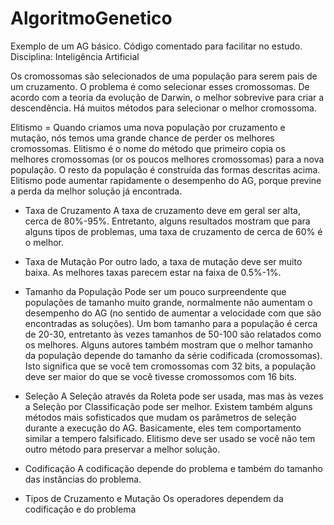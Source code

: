 AlgoritmoGenetico
=================

Exemplo de um AG básico. Código comentado para facilitar no estudo. Disciplina: Inteligência Artificial

Os cromossomas são selecionados de uma população para serem pais de um cruzamento. O problema é como selecionar esses cromossomas. De acordo com a teoria da evolução de Darwin, o melhor sobrevive para criar a descendência. Há muitos métodos para selecionar o melhor cromossoma.

Elitismo = Quando criamos uma nova população por cruzamento e mutação, nós temos uma grande chance de perder os melhores cromossomas.
Elitismo é o nome do método que primeiro copia os melhores cromossomas (or os poucos melhores cromossomas) para a nova população. O resto da população é construída das formas descritas acima. Elitismo pode aumentar rapidamente o desempenho do AG, porque previne a perda da melhor solução já encontrada.

* Taxa de Cruzamento
A taxa de cruzamento deve em geral ser alta, cerca de 80%-95%. Entretanto, alguns resultados mostram que para alguns tipos de problemas, uma taxa de cruzamento de cerca de 60% é o melhor.

* Taxa de Mutação
Por outro lado, a taxa de mutação deve ser muito baixa. As melhores taxas parecem estar na faixa de 0.5%-1%.

* Tamanho da População
Pode ser um pouco surpreendente que populações de tamanho muito grande, normalmente não aumentam o desempenho do AG (no sentido de aumentar a velocidade com que são encontradas as soluções). Um bom tamanho para a população é cerca de 20-30, entretanto às vezes tamanhos de 50-100 são relatados como os melhores. Alguns autores também mostram que o melhor tamanho da população depende do tamanho da série codificada (cromossomas). Isto significa que se você tem cromossomas com 32 bits, a população deve ser maior do que se você tivesse cromossomos com 16 bits.

* Seleção
A Seleção através da Roleta pode ser usada, mas mas às vezes a Seleção por Classificação pode ser melhor. Existem também alguns métodos mais sofisticados que mudam os parâmetros de seleção durante a execução do AG. Basicamente, eles tem comportamento similar a tempero falsificado. Elitismo deve ser usado se você não tem outro método para preservar a melhor solução. 

* Codificação
A codificação depende do problema e também do tamanho das instâncias do problema. 

* Tipos de Cruzamento e Mutação
Os operadores dependem da codificação e do problema
